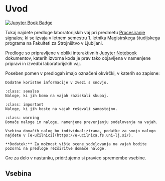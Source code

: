 # Uvod

[![Jupyter Book Badge](https://jupyterbook.org/badge.svg)](https://domengorjup.github.io/ps_lv/)

Tukaj najdete predloge laboratorijskih vaj pri predmetu [Procesiranje signalov](http://lab.fs.uni-lj.si/ladisk/?what=incfl&flnm=procesiranje%20signalov.php&), ki se izvaja v letnem semestru 1. letnika Magistrskega študijskega programa na Fakulteti za Strojništvo v Ljubljani.

Predloge so pripravljene v obliki interaktivnih [Jupyter Notebook](https://jupyter.org/) dokumentov, katerih izvorna koda je prav tako objavljena v  namenjene pripravi in izvedbi laboratorijskih vaj.

Poseben pomen v predlogah imajo označeni okvirčki, v katerih so zapisne:

```{note}
Dodatne koristne informacije v zvezi s snovjo. 
```

```{admonition} Naloga
:class: seealso
Naloge, ki jih bomo na vajah raziskali skupaj.
```

```{admonition} Naloga
:class: important
Naloge, ki jih boste na vajah reševali samostojno.
```

```{admonition} Preverjanje
:class: warning
Domače naloge in naloge, namenjene preverjanju sodelovanja na vajah.

Vsebina domačih nalog bo individualizirana, podatke za svojo nalogo najdete v [e-učilnici](https://e-ucilnica.fs.uni-lj.si/).

**Dodatek:** Za možnost višje ocene sodelovanja na vajah bodite pozorni na predloge rezširitve domače naloge.
```


Gre za delo v nastanku, pridržujemo si pravico spremembe vsebine.

## Vsebina

```{tableofcontents}
```

